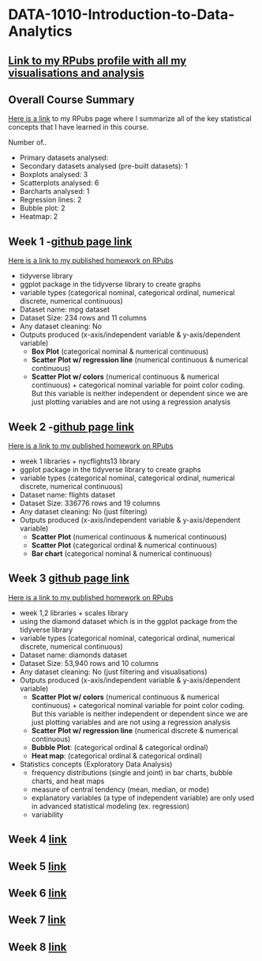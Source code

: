 # DATA-1010-Introduction-to-Data-Analytics

## [Link to my RPubs profile with all my visualisations and analysis](https://rpubs.com/hsarfraz76)

## Overall Course Summary

[Here is a link](https://rpubs.com/hsarfraz76/1349752) to my RPubs page where I summarize all of the key statistical concepts that I have learned in this course.

Number of..
* Primary datasets analysed:
* Secondary datasets analysed (pre-built datasets): 1
* Boxplots analysed: 3
* Scatterplots analysed: 6
* Barcharts analysed: 1
* Regression lines: 2
* Bubble plot: 2
* Heatmap: 2

## Week 1 -[github page link](https://github.com/hsarfraz/DATA-1010-Introduction-to-Data-Analytics/tree/main/week%201)

[Here is a link to my published homework on RPubs](http://rpubs.com/hsarfraz76/1347104)

* tidyverse library
* ggplot package in the tidyverse library to create graphs
* variable types (categorical nominal, categorical ordinal, numerical discrete, numerical continuous)
* Dataset name: mpg dataset
* Dataset Size: 234 rows and 11 columns
* Any dataset cleaning: No
* Outputs produced (x-axis/independent variable & y-axis/dependent variable)
  * **Box Plot** (categorical nominal & numerical continuous) 
  * **Scatter Plot w/ regression line** (numerical continuous & numerical continuous)
  * **Scatter Plot w/ colors** (numerical continuous & numerical continuous) + categorical nominal variable for point color coding. But this variable is neither independent or dependent since we are just plotting variables and are not using a regression analysis


## Week 2 -[github page link](https://github.com/hsarfraz/DATA-1010-Introduction-to-Data-Analytics/tree/main/week%202)

[Here is a link to my published homework on RPubs](https://rpubs.com/hsarfraz76/1347160)

* week 1 libraries + nycflights13 library
* ggplot package in the tidyverse library to create graphs
* variable types (categorical nominal, categorical ordinal, numerical discrete, numerical continuous)
* Dataset name: flights dataset
* Dataset Size: 336776 rows and 19 columns
* Any dataset cleaning: No (just filtering)
* Outputs produced (x-axis/independent variable & y-axis/dependent variable)
  * **Scatter Plot** (numerical continuous & numerical continuous)
  * **Scatter Plot** (categorical ordinal & numerical continuous)
  * **Bar chart** (categorical nominal & numerical continuous) 

## Week 3 [github page link](https://github.com/hsarfraz/DATA-1010-Introduction-to-Data-Analytics/blob/main/week%203/notes.md)

[Here is a link to my published homework on RPubs](https://rpubs.com/hsarfraz76/1350161)

* week 1,2 libraries + scales library
* using the diamond dataset which is in the ggplot package from the tidyverse library
* variable types (categorical nominal, categorical ordinal, numerical discrete, numerical continuous)
* Dataset name: diamonds dataset
* Dataset Size: 53,940 rows and 10 columns
* Any dataset cleaning: No (just filtering and visualisations)
* Outputs produced (x-axis/independent variable & y-axis/dependent variable)
  * **Scatter Plot w/ colors** (numerical continuous & numerical continuous) + categorical nominal variable for point color coding. But this variable is neither independent or dependent since we are just plotting variables and are not using a regression analysis
  * **Scatter Plot w/ regression line** (numerical discrete & numerical continuous)
  * **Bubble Plot**: (categorical ordinal & categorical ordinal)
  * **Heat map**: (categorical ordinal & categorical ordinal)
* Statistics concepts (Exploratory Data Analysis)
  * frequency distributions (single and joint) in bar charts, bubble charts, and heat maps
  * measure of central tendency (mean, median, or mode)
  * explanatory variables (a type of independent variable) are only used in advanced statistical modeling (ex. regression)
  * variability

## Week 4 [link]()

## Week 5 [link]()

## Week 6 [link]()

## Week 7 [link]()

## Week 8 [link]()

